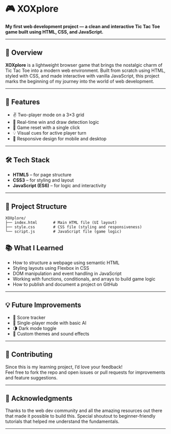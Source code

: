 # 🎮 XOXplore

**My first web development project — a clean and interactive Tic Tac Toe game built using HTML, CSS, and JavaScript.**

---

## 🧩 Overview

**XOXplore** is a lightweight browser game that brings the nostalgic charm of Tic Tac Toe into a modern web environment. Built from scratch using HTML, styled with CSS, and made interactive with vanilla JavaScript, this project marks the beginning of my journey into the world of web development.

---

## 🚀 Features

- ✌️ Two-player mode on a 3×3 grid  
- 🧠 Real-time win and draw detection logic  
- 🔁 Game reset with a single click  
- 💡 Visual cues for active player turn  
- 📱 Responsive design for mobile and desktop  

---

## 🛠️ Tech Stack

- **HTML5** – for page structure  
- **CSS3** – for styling and layout  
- **JavaScript (ES6)** – for logic and interactivity  

---

## 📂 Project Structure

```
XOXplore/
├── index.html       # Main HTML file (UI layout)
├── style.css        # CSS file (styling and responsiveness)
└── script.js        # JavaScript file (game logic)
```

## 📚 What I Learned

- How to structure a webpage using semantic HTML  
- Styling layouts using Flexbox in CSS  
- DOM manipulation and event handling in JavaScript  
- Working with functions, conditionals, and arrays to build game logic  
- How to publish and document a project on GitHub  

---

## 💡 Future Improvements

- 🔢 Score tracker  
- 🧠 Single-player mode with basic AI  
- 🌗 Dark mode toggle  
- 🎨 Custom themes and sound effects  

---

## 🤝 Contributing

Since this is my learning project, I’d love your feedback!  
Feel free to fork the repo and open issues or pull requests for improvements and feature suggestions.

---

## 🙏 Acknowledgments

Thanks to the web dev community and all the amazing resources out there that made it possible to build this. Special shoutout to beginner-friendly tutorials that helped me understand the fundamentals.

---
